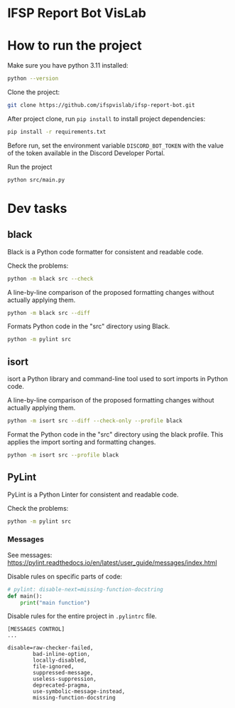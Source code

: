 # IFSP Report Bot  VisLab

# How to run the project

Make sure you have python 3.11 installed:

```bash
python --version
```

Clone the project:
```bash
git clone https://github.com/ifspvislab/ifsp-report-bot.git
```

After project clone, run `pip install` to install project dependencies:

```bash
pip install -r requirements.txt
```

Before run, set the environment variable `DISCORD_BOT_TOKEN` with the value of the token available in the Discord Developer Portal.

Run the project

```bash
python src/main.py
```

# Dev tasks

## black
Black is a Python code formatter for consistent and readable code.

Check the problems:

```bash
python -m black src --check
```


A line-by-line comparison of the proposed formatting changes without actually applying them.
```bash
python -m black src --diff
```

Formats Python code in the "src" directory using Black.
```bash
python -m pylint src
```

## isort
isort a Python library and command-line tool used to sort imports in Python code.

A line-by-line comparison of the proposed formatting changes without actually applying them.
```bash
python -m isort src --diff --check-only --profile black
```

Format the Python code in the "src" directory using the black profile. This applies the import sorting and formatting changes. 
```bash
python -m isort src --profile black
```



## PyLint
PyLint is a Python Linter for consistent and readable code.

Check the problems:

```bash
python -m pylint src
```

### Messages
See messages: https://pylint.readthedocs.io/en/latest/user_guide/messages/index.html
  

Disable rules on specific parts of code:

```python
# pylint: disable-next=missing-function-docstring
def main():
    print("main function")
```


Disable rules for the entire project in `.pylintrc` file.
```
[MESSAGES CONTROL]
...

disable=raw-checker-failed,
        bad-inline-option,
        locally-disabled,
        file-ignored,
        suppressed-message,
        useless-suppression,
        deprecated-pragma,
        use-symbolic-message-instead,
        missing-function-docstring
```